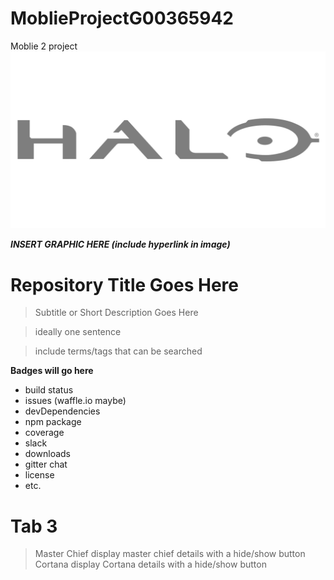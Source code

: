 # MoblieProjectG00365942
Moblie 2 project
<a href="https://www.halowaypoint.com"><img src="HaloLogo.png" title="haloLogo"></a>

<!-- [![FVCproductions](https://avatars1.githubusercontent.com/u/4284691?v=3&s=200)](http://fvcproductions.com) -->

***INSERT GRAPHIC HERE (include hyperlink in image)***

# Repository Title Goes Here

> Subtitle or Short Description Goes Here

> ideally one sentence

> include terms/tags that can be searched

**Badges will go here**

- build status
- issues (waffle.io maybe)
- devDependencies
- npm package
- coverage
- slack
- downloads
- gitter chat
- license
- etc.

# Tab 3
> Master Chief
 display master chief details with a hide/show button
> Cortana
 display Cortana details with a hide/show button

